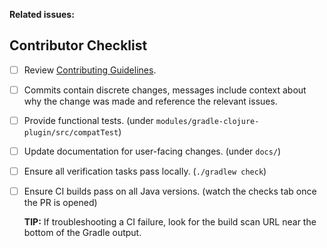 <!-- Why is this change being made? -->

**Related issues:**

## Contributor Checklist

- [ ] Review [Contributing Guidelines](https://github.com/gradle-clojure/gradle-clojure/blob/master/.github/CONTRIBUTING.md).
- [ ] Commits contain discrete changes, messages include context about why the change was made and reference the relevant issues.
- [ ] Provide functional tests. (under `modules/gradle-clojure-plugin/src/compatTest`)
- [ ] Update documentation for user-facing changes. (under `docs/`)
- [ ] Ensure all verification tasks pass locally. (`./gradlew check`)
- [ ] Ensure CI builds pass on all Java versions. (watch the checks tab once the PR is opened)

  **TIP:** If troubleshooting a CI failure, look for the build scan URL near the bottom of the Gradle output.
